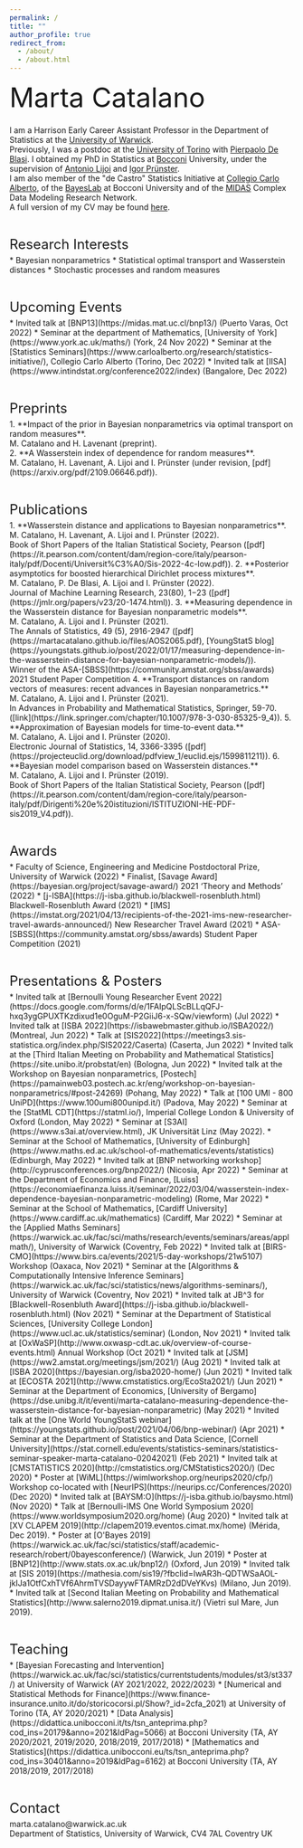 ```yaml
---
permalink: /
title: ""
author_profile: true
redirect_from: 
  - /about/
  - /about.html
---
```



<p style = "margin-bottom:20px;"><font  size="7" >  Marta Catalano <br> </font> </p>
  
I am a Harrison Early Career Assistant Professor in the Department of Statistics at the [University of Warwick](https://warwick.ac.uk/fac/sci/statistics/). <br> 
Previously, I was a postdoc at the [University of Torino](https://www.esomas.unito.it/do/home.pl)  with [Pierpaolo De Blasi](https://sites.google.com/a/carloalberto.org/pdeblasi/). I  obtained my PhD in Statistics at [Bocconi](https://www.unibocconi.eu/wps/wcm/connect/Bocconi/SitoPubblico_EN/Navigation+Tree/Home/Faculty+and+Research/Departments/Decision+Sciences/) University, under the supervision of [Antonio Lijoi](http://mypage.unibocconi.it/antoniolijoi/) and [Igor Prünster](http://didattica.unibocconi.it/mypage/index.php?IdUte=187032&cognome=PRUENSTER&nome=IGOR&urlBackMy=). <br> 
I am also member of the "de Castro" Statistics Initiative at [Collegio Carlo Alberto](https://www.carloalberto.org/research/statistics-initiative/), of the [BayesLab](https://bayeslab.unibocconi.eu/) at Bocconi University and of the [MIDAS](https://midas.mat.uc.cl/network/) Complex Data Modeling Research Network.<br> 
A full version of my CV may be found [here](https://martacatalano.github.io/files/CV_MartaCatalano_22.10.pdf).

<p style = "margin-bottom:5px;"> <font size="5" > <br>  Research Interests  </font></p>
* Bayesian nonparametrics 
* Statistical optimal transport and Wasserstein distances
* Stochastic processes and random measures

<p style = "margin-bottom:5px;"> <font size="5" > <br>  Upcoming Events  </font></p>
<!-- * The [Optimal Transport in Statistics](https://warwick.ac.uk/fac/sci/maths/research/events/seminars/areas/otsrg/) reading group at Warwick has started on Oct 6 in hybrid mode. Contact the organisers to join! -->
<!-- * ~~Seminar at [MOKAPLAN](https://team.inria.fr/mokaplan/), Inria Paris (6 Apr 2022)~~ (postponed) -->
* Invited talk at [BNP13](https://midas.mat.uc.cl/bnp13/) (Puerto Varas, Oct 2022)
* Seminar at the department of Mathematics, [University of York](https://www.york.ac.uk/maths/) (York, 24 Nov 2022)
* Seminar at the [Statistics Seminars](https://www.carloalberto.org/research/statistics-initiative/), Collegio Carlo Alberto (Torino, Dec 2022)
* Invited talk at [IISA](https://www.intindstat.org/conference2022/index) (Bangalore, Dec 2022)


<p style = "margin-bottom:5px;"> <font size="5" > <br> Preprints  </font></p>
1. **Impact of the prior in Bayesian nonparametrics via optimal transport on random measures**. <br>
M. Catalano and H. Lavenant (preprint). <br>
2.  **A Wasserstein index of dependence for random measures**. <br>
M. Catalano, H. Lavenant, A. Lijoi and I. Prünster (under revision, [pdf](https://arxiv.org/pdf/2109.06646.pdf)).

<p style = "margin-bottom:5px;"> <font size="5" > <br> Publications  </font></p>
1.  **Wasserstein distance and applications to Bayesian nonparametrics**. <br>
M. Catalano, H. Lavenant, A. Lijoi and I. Prünster (2022). <br>
Book of Short Papers of the Italian Statistical Society, Pearson ([pdf](https://it.pearson.com/content/dam/region-core/italy/pearson-italy/pdf/Docenti/Universit%C3%A0/Sis-2022-4c-low.pdf)).
2.  **Posterior asymptotics for boosted hierarchical Dirichlet process mixtures**. <br>
M. Catalano, P. De Blasi, A. Lijoi and I. Prünster (2022).  <br>
Journal of Machine Learning Research, 23(80), 1−23 ([pdf](https://jmlr.org/papers/v23/20-1474.html)). 
3.  **Measuring dependence in the Wasserstein distance for Bayesian nonparametric models**. <br> 
M. Catalano, A. Lijoi and I. Prünster (2021).<br>
The Annals of Statistics, 49 (5), 2916-2947 ([pdf](https://martacatalano.github.io/files/AOS2065.pdf), [YoungStatS blog](https://youngstats.github.io/post/2022/01/17/measuring-dependence-in-the-wasserstein-distance-for-bayesian-nonparametric-models/)). <br>
Winner of the ASA-[SBSS](https://community.amstat.org/sbss/awards) 2021 Student Paper Competition
4. **Transport distances on random vectors of measures: recent advances in Bayesian nonparametrics.** <br>
M. Catalano, A. Lijoi and I. Prünster (2021). <br>
In Advances in Probability and Mathematical Statistics, Springer, 59-70. ([link](https://link.springer.com/chapter/10.1007/978-3-030-85325-9_4)).
5.  **Approximation of Bayesian models for time-to-event data.** <br>
M. Catalano, A. Lijoi and I. Prünster (2020). <br>
Electronic Journal of Statistics, 14, 3366-3395 ([pdf](https://projecteuclid.org/download/pdfview_1/euclid.ejs/1599811211)).
6.  **Bayesian model comparison based on Wasserstein distances.** <br>
M. Catalano, A. Lijoi and I. Prünster (2019). <br>
Book of Short Papers of the Italian Statistical Society, Pearson ([pdf](https://it.pearson.com/content/dam/region-core/italy/pearson-italy/pdf/Dirigenti%20e%20istituzioni/ISTITUZIONI-HE-PDF-sis2019_V4.pdf)).

<p style = "margin-bottom:5px;"> <font size="5" > <br> Awards  </font></p>
* Faculty of Science, Engineering and Medicine Postdoctoral Prize, University of Warwick (2022)
* Finalist, [Savage Award](https://bayesian.org/project/savage-award/) 2021 ‘Theory and Methods’ (2022)
* [j-ISBA](https://j-isba.github.io/blackwell-rosenbluth.html) Blackwell-Rosenbluth Award (2021)
* [IMS](https://imstat.org/2021/04/13/recipients-of-the-2021-ims-new-researcher-travel-awards-announced/) New Researcher Travel Award (2021)
* ASA-[SBSS](https://community.amstat.org/sbss/awards) Student Paper Competition (2021)

<p style = "margin-bottom:5px;"> <font size="5" > <br> Presentations & Posters  </font></p>
* Invited talk at [Bernoulli Young Researcher Event 2022](https://docs.google.com/forms/d/e/1FAIpQLScBLLqQFJ-hxq3ygGPUXTKzdixud1e0OguM-P2GiiJ6-x-SQw/viewform) (Jul 2022)
* Invited talk at [ISBA 2022](https://isbawebmaster.github.io/ISBA2022/) (Montreal, Jun 2022)
* Talk at [SIS2022](https://meetings3.sis-statistica.org/index.php/SIS2022/Caserta) (Caserta, Jun 2022)
* Invited talk at the [Third Italian Meeting on Probability and Mathematical Statistics](https://site.unibo.it/probstat/en) (Bologna, Jun 2022)
* Invited talk at the Workshop on Bayesian nonparametrics, [Postech](https://pamainweb03.postech.ac.kr/eng/workshop-on-bayesian-nonparametrics/#post-24269) (Pohang, May 2022)
* Talk at [100 UMI - 800 UniPD](https://www.100umi800unipd.it/) (Padova, May 2022)
* Seminar at the  [StatML CDT](https://statml.io/), Imperial College London & University of Oxford (London, May 2022)
* Seminar at [S3AI](https://www.s3ai.at/overview.html), JK Universität Linz (May 2022).
* Seminar at the School of Mathematics, [University of Edinburgh](https://www.maths.ed.ac.uk/school-of-mathematics/events/statistics) (Edinburgh, May 2022)
* Invited talk at [BNP networking workshop](http://cyprusconferences.org/bnp2022/) (Nicosia, Apr 2022)
* Seminar at the Department of Economics and Finance, [Luiss](https://economiaefinanza.luiss.it/seminar/2022/03/04/wasserstein-index-dependence-bayesian-nonparametric-modeling) (Rome, Mar 2022)
* Seminar at the School of Mathematics, [Cardiff University](https://www.cardiff.ac.uk/mathematics) (Cardiff, Mar 2022)
* Seminar at the [Applied Maths Seminars](https://warwick.ac.uk/fac/sci/maths/research/events/seminars/areas/applmath/), University of Warwick (Coventry, Feb 2022)
* Invited talk at [BIRS-CMO](https://www.birs.ca/events/2021/5-day-workshops/21w5107) Workshop (Oaxaca, Nov 2021)
* Seminar at the [Algorithms & Computationally Intensive Inference Seminars](https://warwick.ac.uk/fac/sci/statistics/news/algorithms-seminars/), University of Warwick (Coventry, Nov 2021)
* Invited talk at JB^3 for [Blackwell-Rosenbluth Award](https://j-isba.github.io/blackwell-rosenbluth.html) (Nov 2021)
* Seminar at the Department of Statistical Sciences,  [University College London](https://www.ucl.ac.uk/statistics/seminar) (London, Nov 2021)
* Invited talk at [OxWaSP](http://www.oxwasp-cdt.ac.uk/overview-of-course-events.html) Annual Workshop (Oct 2021)
* Invited talk at [JSM](https://ww2.amstat.org/meetings/jsm/2021/) (Aug 2021)
* Invited talk at [ISBA 2020](https://bayesian.org/isba2020-home/) (Jun 2021)
* Invited talk at [ECOSTA 2021](http://www.cmstatistics.org/EcoSta2021/) (Jun 2021)
* Seminar at the Department of Economics, [University of Bergamo](https://dse.unibg.it/it/eventi/marta-catalano-measuring-dependence-the-wasserstein-distance-for-bayesian-nonparametric) (May 2021)
* Invited talk at the [One World YoungStatS webinar](https://youngstats.github.io/post/2021/04/06/bnp-webinar/) (Apr 2021)
* Seminar at the Department of Statistics and Data Science, [Cornell University](https://stat.cornell.edu/events/statistics-seminars/statistics-seminar-speaker-marta-catalano-02042021) (Feb 2021)
* Invited talk at [CMSTATISTICS 2020](http://cmstatistics.org/CMStatistics2020/) (Dec 2020)
* Poster at [WiML](https://wimlworkshop.org/neurips2020/cfp/) Workshop co-located with [NeurIPS](https://neurips.cc/Conferences/2020) (Dec 2020)
* Invited talk at [BAYSM:O](https://j-isba.github.io/baysmo.html) (Nov 2020)
* Talk at [Bernoulli-IMS One World Symposium 2020](https://www.worldsymposium2020.org/home) (Aug 2020)
* Invited talk at [XV CLAPEM 2019](http://clapem2019.eventos.cimat.mx/home) (Mérida, Dec 2019).
* Poster at [O'Bayes 2019](https://warwick.ac.uk/fac/sci/statistics/staff/academic-research/robert/0bayesconference/) (Warwick, Jun 2019)
* Poster at [BNP12](http://www.stats.ox.ac.uk/bnp12/) (Oxford, Jun 2019)
* Invited talk at [SIS 2019](https://mathesia.com/sis19/?fbclid=IwAR3h-QDTWSaAOL-jkIJa1OtfCxhTVf6AhrmTVSDayywFTAMRzD2dDVeYKvs) (Milano, Jun 2019).
* Invited talk at [Second Italian Meeting on Probability and Mathematical Statistics](http://www.salerno2019.dipmat.unisa.it/) (Vietri sul Mare, Jun 2019).

<p style = "margin-bottom:5px;"> <font size="5" margin-bottom = "1em"> <br>  Teaching  </font></p>
* [Bayesian Forecasting and Intervention](https://warwick.ac.uk/fac/sci/statistics/currentstudents/modules/st3/st337/) at University of Warwick (AY 2021/2022, 2022/2023)
* [Numerical and Statistical Methods for Finance](https://www.finance-insurance.unito.it/do/storicocorsi.pl/Show?_id=2cfa_2021) at University of Torino (TA, AY 2020/2021)
* [Data Analysis](https://didattica.unibocconi.it/ts/tsn_anteprima.php?cod_ins=20179&anno=2021&IdPag=5066) at Bocconi University (TA, AY 2020/2021, 2019/2020, 2018/2019, 2017/2018)
* [Mathematics and Statistics](https://didattica.unibocconi.eu/ts/tsn_anteprima.php?cod_ins=30401&anno=2019&IdPag=6162) at Bocconi University (TA, AY 2018/2019, 2017/2018)

<p style = "margin-bottom:5px;"> <font size="5" > <br> Contact  </font></p>
marta.catalano@warwick.ac.uk <br> 
Department of Statistics, University of Warwick, CV4 7AL Coventry UK
